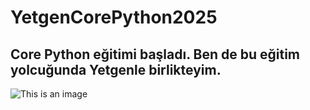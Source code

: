 # YetgenCorePython2025
## Core Python eğitimi başladı. Ben de bu eğitim yolcuğunda Yetgenle birlikteyim.
![This is an image](https://miro.medium.com/v2/resize:fit:910/1*jbz6ImV3RT_vNzSvSHW_Fg.png)